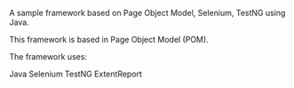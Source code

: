 A sample framework based on Page Object Model, Selenium, TestNG using Java.

This framework is based in Page Object Model (POM).

The framework uses:

Java
Selenium
TestNG
ExtentReport
